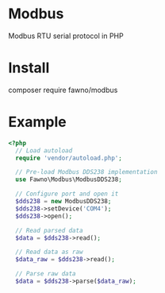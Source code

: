 # Modbus
Modbus RTU serial protocol in PHP

# Install
composer require fawno/modbus

# Example
```php
<?php
  // Load autoload
  require 'vendor/autoload.php';

  // Pre-load Modbus DDS238 implementation
  use Fawno\Modbus\ModbusDDS238;

  // Configure port and open it
  $dds238 = new ModbusDDS238;
  $dds238->setDevice('COM4');
  $dds238->open();

  // Read parsed data
  $data = $dds238->read();

  // Read data as raw
  $data_raw = $dds238->read();

  // Parse raw data
  $data = $dds238->parse($data_raw);

```
